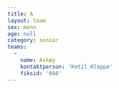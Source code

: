 ```yaml
---
title: A
layout: team
sex: menn
age: null
category: senior
teams:
  -
    name: Askøy
    kontaktperson: 'Ketil Kleppe'
    fiksid: '666'
---
```

